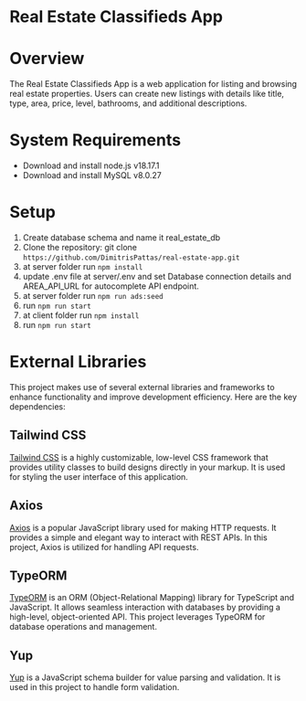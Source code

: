# Real Estate Classifieds App

# Overview
The Real Estate Classifieds App is a web application for listing and browsing real estate properties. Users can create new listings with details like title, type, area, price, level, bathrooms, and additional descriptions.

# System Requirements
- Download and install node.js v18.17.1
- Download and install MySQL v8.0.27

# Setup
1. Create database schema and name it real_estate_db
2. Clone the repository: git clone `https://github.com/DimitrisPattas/real-estate-app.git`
3. at server folder run `npm install`
4. update .env file at server/.env and set Database connection details and AREA_API_URL for autocomplete API endpoint. 
5. at server folder run `npm run ads:seed`
6. run `npm run start`
7. at client folder run `npm install`
8. run `npm run start`

# External Libraries

This project makes use of several external libraries and frameworks to enhance functionality and improve development efficiency. Here are the key dependencies:

## Tailwind CSS

[Tailwind CSS](https://tailwindcss.com/) is a highly customizable, low-level CSS framework that provides utility classes to build designs directly in your markup. It is used for styling the user interface of this application.

## Axios

[Axios](https://axios-http.com/) is a popular JavaScript library used for making HTTP requests. It provides a simple and elegant way to interact with REST APIs. In this project, Axios is utilized for handling API requests.

## TypeORM

[TypeORM](https://typeorm.io/) is an ORM (Object-Relational Mapping) library for TypeScript and JavaScript. It allows seamless interaction with databases by providing a high-level, object-oriented API. This project leverages TypeORM for database operations and management.

## Yup

[Yup](https://github.com/jquense/yup) is a JavaScript schema builder for value parsing and validation. It is used in this project to handle form validation.


